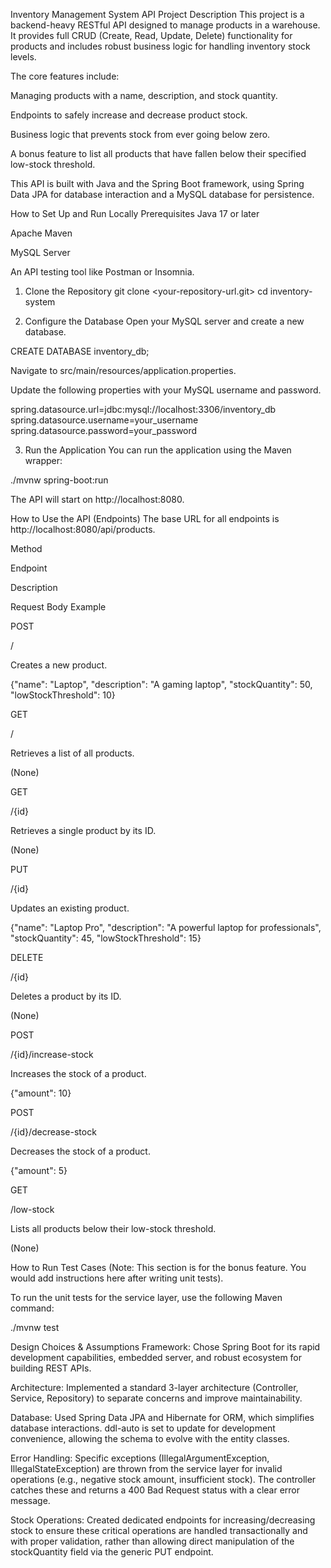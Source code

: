 Inventory Management System API
Project Description
This project is a backend-heavy RESTful API designed to manage products in a warehouse. It provides full CRUD (Create, Read, Update, Delete) functionality for products and includes robust business logic for handling inventory stock levels.

The core features include:

Managing products with a name, description, and stock quantity.

Endpoints to safely increase and decrease product stock.

Business logic that prevents stock from ever going below zero.

A bonus feature to list all products that have fallen below their specified low-stock threshold.

This API is built with Java and the Spring Boot framework, using Spring Data JPA for database interaction and a MySQL database for persistence.

How to Set Up and Run Locally
Prerequisites
Java 17 or later

Apache Maven

MySQL Server

An API testing tool like Postman or Insomnia.

1. Clone the Repository
git clone <your-repository-url.git>
cd inventory-system

2. Configure the Database
Open your MySQL server and create a new database.

CREATE DATABASE inventory_db;

Navigate to src/main/resources/application.properties.

Update the following properties with your MySQL username and password.

spring.datasource.url=jdbc:mysql://localhost:3306/inventory_db
spring.datasource.username=your_username
spring.datasource.password=your_password

3. Run the Application
You can run the application using the Maven wrapper:

./mvnw spring-boot:run

The API will start on http://localhost:8080.

How to Use the API (Endpoints)
The base URL for all endpoints is http://localhost:8080/api/products.

Method

Endpoint

Description

Request Body Example

POST

/

Creates a new product.

{"name": "Laptop", "description": "A gaming laptop", "stockQuantity": 50, "lowStockThreshold": 10}

GET

/

Retrieves a list of all products.

(None)

GET

/{id}

Retrieves a single product by its ID.

(None)

PUT

/{id}

Updates an existing product.

{"name": "Laptop Pro", "description": "A powerful laptop for professionals", "stockQuantity": 45, "lowStockThreshold": 15}

DELETE

/{id}

Deletes a product by its ID.

(None)

POST

/{id}/increase-stock

Increases the stock of a product.

{"amount": 10}

POST

/{id}/decrease-stock

Decreases the stock of a product.

{"amount": 5}

GET

/low-stock

Lists all products below their low-stock threshold.

(None)

How to Run Test Cases
(Note: This section is for the bonus feature. You would add instructions here after writing unit tests).

To run the unit tests for the service layer, use the following Maven command:

./mvnw test

Design Choices & Assumptions
Framework: Chose Spring Boot for its rapid development capabilities, embedded server, and robust ecosystem for building REST APIs.

Architecture: Implemented a standard 3-layer architecture (Controller, Service, Repository) to separate concerns and improve maintainability.

Database: Used Spring Data JPA and Hibernate for ORM, which simplifies database interactions. ddl-auto is set to update for development convenience, allowing the schema to evolve with the entity classes.

Error Handling: Specific exceptions (IllegalArgumentException, IllegalStateException) are thrown from the service layer for invalid operations (e.g., negative stock amount, insufficient stock). The controller catches these and returns a 400 Bad Request status with a clear error message.

Stock Operations: Created dedicated endpoints for increasing/decreasing stock to ensure these critical operations are handled transactionally and with proper validation, rather than allowing direct manipulation of the stockQuantity field via the generic PUT endpoint.
